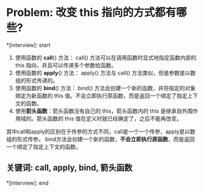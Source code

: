 # Problem: 改变 this 指向的方式都有哪些?

*[interview]: start
1. 使用函数的 **call**() 方法： call() 方法可以在调用函数时显式地指定函数内部的 this 指向，并且可以传递多个参数给函数。
2. 使用函数的 **apply**() 方法： apply() 方法与 call() 方法类似，但是参数是以数组的形式传递的。
3. 使用函数的 **bind**() 方法： bind() 方法会创建一个新的函数，并将指定的对象绑定为新函数的 this 值。不会立即执行原函数，而是返回一个绑定了指定上下文的函数。
4. 使用**箭头函数**：箭头函数没有自己的 this，箭头函数内的 this 是继承自外围作用域的。箭头函数的 this 值在定义时就已经确定了，之后不能再改变。

其中call和apply的区别在于传参的方式不同，call是一个一个传参，apply是以数组的形式传参。
bind方法会创建一个新的函数，**不会立即执行原函数**，而是返回一个绑定了指定上下文的函数。

## 关键词: call, apply, bind, 箭头函数
*[interview]: end
